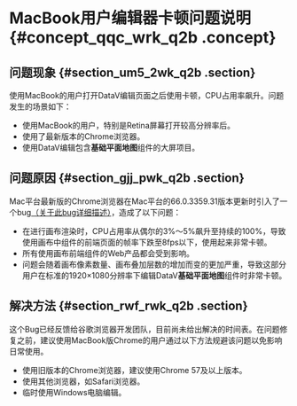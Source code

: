 # MacBook用户编辑器卡顿问题说明 {#concept_qqc_wrk_q2b .concept}

## 问题现象 {#section_um5_2wk_q2b .section}

使用MacBook的用户打开DataV编辑页面之后使用卡顿，CPU占用率飙升。问题发生的场景如下：

-   使用MacBook的用户，特别是Retina屏幕打开较高分辨率后。
-   使用了最新版本的Chrome浏览器。
-   使用DataV编辑包含**基础平面地图**组件的大屏项目。

## 问题原因 {#section_gjj_pwk_q2b .section}

Mac平台最新版的Chrome浏览器在Mac平台的66.0.3359.31版本更新时引入了一个bug[（关于此bug详细描述）](https://bugs.chromium.org/p/chromium/issues/detail?id=822417&q=canvas%20Composite%20performance&colspec=ID%20Pri%20M%20Stars%20ReleaseBlock%20Component%20Status%20Owner%20Summary%20OS%20Modified)，造成了以下问题：

-   在进行画布渲染时，CPU占用率从偶尔的3%～5%飙升至持续的100%，导致使用画布中组件的前端页面的帧率下跌至8fps以下，使用起来非常卡顿。
-   所有使用画布前端组件的Web产品都会受到影响。
-   问题会随着画布像素数量、画布叠加层数的增加而变的更加严重，导致这部分用户在标准的1920×1080分辨率下编辑DataV**基础平面地图**组件时非常卡顿。

## 解决方法 {#section_rwf_rwk_q2b .section}

这个Bug已经反馈给谷歌浏览器开发团队，目前尚未给出解决的时间表。在问题修复之前，建议使用MacBook版Chrome的用户通过以下方法规避该问题以免影响日常使用。

-   使用旧版本的Chrome浏览器，建议使用Chrome 57及以上版本。
-   使用其他浏览器，如Safari浏览器。
-   临时使用Windows电脑编辑。

